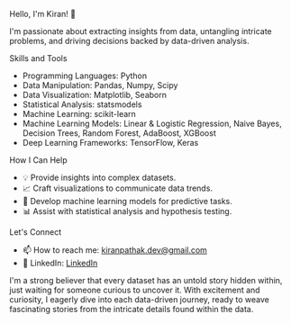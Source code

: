 Hello, I'm Kiran! 👋

I'm passionate about extracting insights from data, untangling intricate problems, and driving decisions backed by data-driven analysis.

Skills and Tools
* Programming Languages: Python
* Data Manipulation: Pandas, Numpy, Scipy
* Data Visualization: Matplotlib, Seaborn
* Statistical Analysis: statsmodels
* Machine Learning: scikit-learn
* Machine Learning Models: Linear & Logistic Regression, Naive Bayes, Decision Trees, Random Forest, AdaBoost, XGBoost
* Deep Learning Frameworks: TensorFlow, Keras

How I Can Help
* 💡 Provide insights into complex datasets.
* 📈 Craft visualizations to communicate data trends.
* 🤖 Develop machine learning models for predictive tasks.
* 📊 Assist with statistical analysis and hypothesis testing.

Let's Connect
* 📫 How to reach me: [kiranpathak.dev@gmail.com](mailto:kiranpathak.dev@gmail.com)
* 💼 LinkedIn: [LinkedIn](https://www.linkedin.com/in/kiranpathak-dev/)

I'm a strong believer that every dataset has an untold story hidden within, just waiting for someone curious to uncover it. With excitement and curiosity, I eagerly dive into each data-driven journey, ready to weave fascinating stories from the intricate details found within the data.
